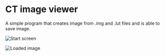 # CT image viewer
A simple program that creates image from .img and .lut files and is able to save image.

![Start screen](/sceenshots/img1.png?raw=true)

![Loaded image](/sceenshots/img2.png?raw=true)

